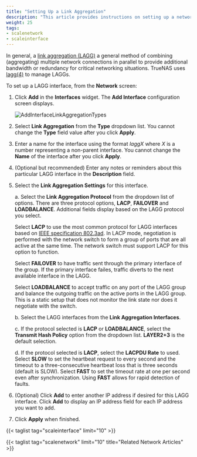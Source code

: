```yaml
---
title: "Setting Up a Link Aggregation"
description: "This article provides instructions on setting up a network link aggregation (LAGG) interface."
weight: 25
tags:
- scalenetwork
- scaleinterface
---
```



In general, a [link aggregation (LAGG)](https://tools.ietf.org/html/rfc7424) a general method of combining (aggregating) multiple network connections in parallel to provide additional bandwidth or redundancy for critical networking situations. 
TrueNAS uses [lagg(4)](https://wiki.debian.org/BridgeNetworkConnections) to manage LAGGs.

To set up a LAGG interface, from the **Network** screen:

1. Click **Add** in the **Interfaces** widget. The **Add Interface** configuration screen displays.
   
   ![AddInterfaceLinkAggregationTypes](/images/SCALE/22.02/AddInterfacePanel.png "Add Interface Settings")

2. Select **Link Aggregation** from the **Type** dropdown list. You cannot change the **Type** field value after you click **Apply**.

3. Enter a name for the interface using the format *laggX* where *X* is a number representing a non-parent interface.
   You cannot change the **Name** of the interface after you click **Apply**.

3. (Optional but recommended) Enter any notes or reminders about this particular LAGG interface in the **Description** field.

4. Select the **Link Aggregation Settings** for this interface. 

   a. Select the **Link Aggregation Protocol** from the dropdown list of options. There are three protocol options, **LACP**, **FAILOVER** and **LOADBALANCE**. 
      Additional fields display based on the LAGG protocol you select.

      Select **LACP** to use the most common protocol for LAGG interfaces based on [IEEE specification 802.3ad](https://www.ieee802.org/3/hssg/public/apr07/frazier_01_0407.pdf).
      In LACP mode, negotiation is performed with the network switch to form a group of ports that are all active at the same time. The network switch must support LACP for this option to function.

      Select **FAILOVER** to have traffic sent through the primary interface of the group. If the primary interface failes, traffic diverts to the next available interface in the LAGG.

      Select **LOADBALANCE** to accept traffic on any port of the LAGG group and balance the outgoing traffic on the active ports in the LAGG group. This is a static setup that does not monitor the link state nor does it negotiate with the switch.

   b. Select the LAGG interfaces from the **Link Aggregation Interfaces**.

   c. If the protocol selected is **LACP** or **LOADBALANCE**, select the **Transmit Hash Policy** option from the dropdown list. **LAYER2+3** is the default selection.

   d. If the protocol selected is **LACP**, select the **LACPDU Rate** to used. 
      Select **SLOW** to set the heartbeat request to every second and the timeout to a three-consecutive heartbeat loss that is three seconds (default is SLOW).
      Select **FAST** to set the timeout rate at one per second even after synchronization. Using **FAST** allows for rapid detection of faults.

5. (Optional) Click **Add** to enter another IP address if desired for this LAGG interface. Click **Add** to display an IP address field for each IP address you want to add.

6. Click **Apply** when finished.

{{< taglist tag="scaleinterface" limit="10" >}}

{{< taglist tag="scalenetwork" limit="10" title="Related Network Articles" >}}